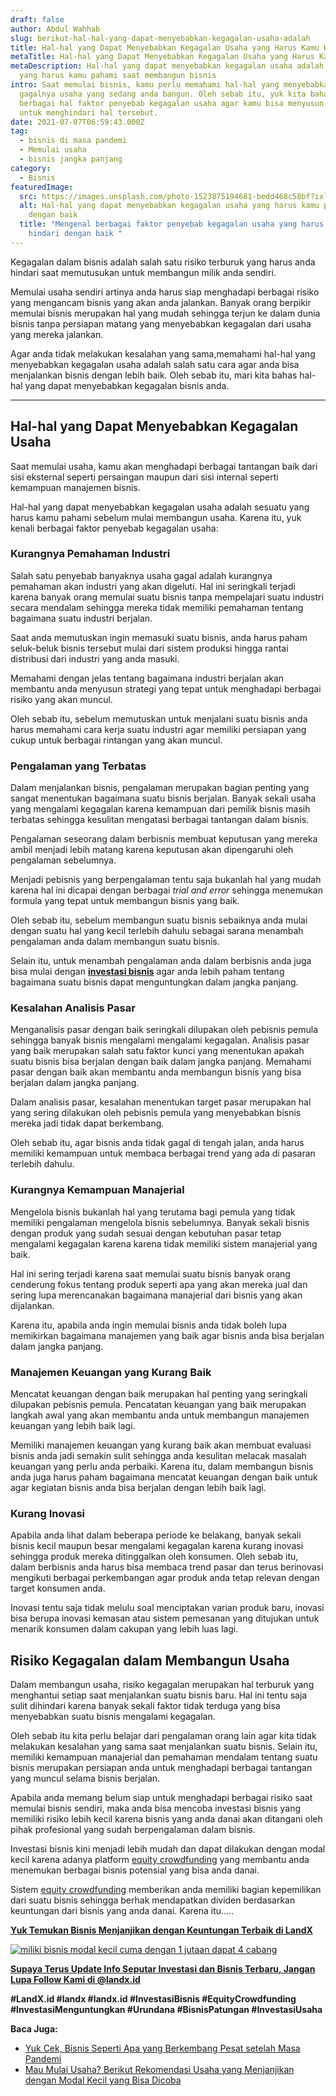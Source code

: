 ```yaml
---
draft: false
author: Abdul Wahhab
slug: berikut-hal-hal-yang-dapat-menyebabkan-kegagalan-usaha-adalah
title: Hal-hal yang Dapat Menyebabkan Kegagalan Usaha yang Harus Kamu Hindari
metaTitle: Hal-hal yang Dapat Menyebabkan Kegagalan Usaha yang Harus Kamu Hindari
metaDescription: Hal-hal yang dapat menyebabkan kegagalan usaha adalah sesuatu
  yang harus kamu pahami saat membangun bisnis
intro: Saat memulai bisnis, kamu perlu memahami hal-hal yang menyebabkan
  gagalnya usaha yang sedang anda bangun. Oleh sebab itu, yuk kita bahas
  berbagai hal faktor penyebab kegagalan usaha agar kamu bisa menyusun strategi
  untuk menghindari hal tersebut.
date: 2021-07-07T06:59:43.000Z
tag:
  - bisnis di masa pandemi
  - Memulai usaha
  - bisnis jangka panjang
category:
  - Bisnis
featuredImage:
  src: https://images.unsplash.com/photo-1523875194681-bedd468c58bf?ixlib=rb-1.2.1&ixid=MnwxMjA3fDB8MHxwaG90by1wYWdlfHx8fGVufDB8fHx8&auto=format&fit=crop&w=1171&q=80
  alt: Hal-hal yang dapat menyebabkan kegagalan usaha yang harus kamu pahami
    dengan baik
  title: "Mengenal berbagai faktor penyebab kegagalan usaha yang harus kamu
    hindari dengan baik "
---
```

Kegagalan dalam bisnis adalah salah satu risiko terburuk yang harus anda hindari saat memutusukan untuk membangun milik anda sendiri.

Memulai usaha sendiri artinya anda harus siap menghadapi berbagai risiko yang mengancam bisnis yang akan anda jalankan. Banyak orang berpikir memulai bisnis merupakan hal yang mudah sehingga terjun ke dalam dunia bisnis tanpa persiapan matang yang menyebabkan kegagalan dari usaha yang mereka jalankan.

Agar anda tidak melakukan kesalahan yang sama,memahami hal-hal yang menyebabkan kegagalan usaha adalah salah satu cara agar anda bisa menjalankan bisnis dengan lebih baik. Oleh sebab itu, mari kita bahas hal-hal yang dapat menyebabkan kegagalan bisnis anda.

- - -

## Hal-hal yang Dapat Menyebabkan Kegagalan Usaha

Saat memulai usaha, kamu akan menghadapi berbagai tantangan baik dari sisi eksternal seperti persaingan maupun dari sisi internal seperti kemampuan manajemen bisnis. 

Hal-hal yang dapat menyebabkan kegagalan usaha adalah sesuatu yang harus kamu pahami sebelum mulai membangun usaha. Karena itu, yuk kenali berbagai faktor penyebab kegagalan usaha:

### Kurangnya Pemahaman Industri

Salah satu penyebab banyaknya usaha gagal adalah kurangnya pemahaman akan industri yang akan digeluti. Hal ini seringkali terjadi karena banyak orang memulai suatu bisnis tanpa mempelajari suatu industri secara mendalam sehingga mereka tidak memiliki pemahaman tentang bagaimana suatu industri berjalan.

Saat anda memutuskan ingin memasuki suatu bisnis, anda harus paham seluk-beluk bisnis tersebut mulai dari sistem produksi hingga rantai distribusi dari industri yang anda masuki.

Memahami dengan jelas tentang bagaimana industri berjalan akan membantu anda menyusun strategi yang tepat untuk menghadapi berbagai risiko yang akan muncul.

Oleh sebab itu, sebelum memutuskan untuk menjalani suatu bisnis anda harus memahami cara kerja suatu industri agar memiliki persiapan yang cukup untuk berbagai rintangan yang akan muncul.

### Pengalaman yang Terbatas

Dalam menjalankan bisnis, pengalaman merupakan bagian penting yang sangat menentukan bagaimana suatu bisnis berjalan. Banyak sekali usaha yang mengalami kegagalan karena kemampuan dari pemilik bisnis masih terbatas sehingga kesulitan mengatasi berbagai tantangan dalam bisnis.

Pengalaman seseorang dalam berbisnis membuat keputusan yang mereka ambil menjadi lebih matang karena keputusan akan dipengaruhi oleh pengalaman sebelumnya.

Menjadi pebisnis yang berpengalaman tentu saja bukanlah hal yang mudah karena hal ini dicapai dengan berbagai *trial and error* sehingga menemukan formula yang tepat untuk membangun bisnis yang baik.

Oleh sebab itu, sebelum membangun suatu bisnis sebaiknya anda mulai dengan suatu hal yang kecil terlebih dahulu sebagai sarana menambah pengalaman anda dalam membangun suatu bisnis.

Selain itu, untuk menambah pengalaman anda dalam berbisnis anda juga bisa mulai dengan **[investasi bisnis](https://landx.id/project/#/nmw1/)** agar anda lebih paham tentang bagaimana suatu bisnis dapat menguntungkan dalam jangka panjang.

### Kesalahan Analisis Pasar

Menganalisis pasar dengan baik seringkali dilupakan oleh pebisnis pemula sehingga banyak bisnis mengalami mengalami kegagalan. Analisis pasar yang baik merupakan salah satu faktor kunci yang menentukan apakah suatu bisnis bisa berjalan dengan baik dalam jangka panjang. Memahami pasar dengan baik akan membantu anda membangun bisnis yang bisa berjalan dalam jangka panjang.

Dalam analisis pasar, kesalahan menentukan target pasar merupakan hal yang sering dilakukan oleh pebisnis pemula yang menyebabkan bisnis mereka jadi tidak dapat berkembang.

Oleh sebab itu, agar bisnis anda tidak gagal di tengah jalan, anda harus memiliki kemampuan untuk membaca berbagai trend yang ada di pasaran terlebih dahulu.

### Kurangnya Kemampuan Manajerial

Mengelola bisnis bukanlah hal yang terutama bagi pemula yang tidak memiliki pengalaman mengelola bisnis sebelumnya. Banyak sekali bisnis dengan produk yang sudah sesuai dengan kebutuhan pasar tetap mengalami kegagalan karena karena tidak memiliki sistem manajerial yang baik.

Hal ini sering terjadi karena saat memulai suatu bisnis banyak orang cenderung fokus tentang produk seperti apa yang akan mereka jual dan sering lupa merencanakan bagaimana manajerial dari bisnis yang akan dijalankan.

Karena itu, apabila anda ingin memulai bisnis anda tidak boleh lupa memikirkan bagaimana manajemen yang baik agar bisnis anda bisa berjalan dalam jangka panjang.

### Manajemen Keuangan yang Kurang Baik

Mencatat keuangan dengan baik merupakan hal penting yang seringkali dilupakan pebisnis pemula. Pencatatan keuangan yang baik merupakan langkah awal yang akan membantu anda untuk membangun manajemen keuangan yang lebih baik lagi.

Memiliki manajemen keuangan yang kurang baik akan membuat evaluasi bisnis anda jadi semakin sulit sehingga anda kesulitan melacak masalah keuangan yang perlu anda perbaiki. Karena itu, dalam membangun bisnis anda juga harus paham bagaimana mencatat keuangan dengan baik untuk agar kegiatan bisnis anda bisa berjalan dengan lebih baik lagi.

### Kurang Inovasi

Apabila anda lihat dalam beberapa periode ke belakang, banyak sekali bisnis kecil maupun besar mengalami kegagalan karena kurang inovasi sehingga produk mereka ditinggalkan oleh konsumen. Oleh sebab itu, dalam berbisnis anda harus bisa membaca trend pasar dan terus berinovasi mengikuti berbagai perkembangan agar produk anda tetap relevan dengan target konsumen anda.

Inovasi tentu saja tidak melulu soal menciptakan varian produk baru, inovasi bisa berupa inovasi kemasan atau sistem pemesanan yang ditujukan untuk menarik konsumen dalam cakupan yang lebih luas lagi.

## Risiko Kegagalan dalam Membangun Usaha

Dalam membangun usaha, risiko kegagalan merupakan hal terburuk yang menghantui setiap saat menjalankan suatu bisnis baru. Hal ini tentu saja sulit dihindari karena banyak sekali faktor tidak terduga yang bisa menyebabkan suatu bisnis mengalami kegagalan.

Oleh sebab itu kita perlu belajar dari pengalaman orang lain agar kita tidak melakukan kesalahan yang sama saat menjalankan suatu bisnis. Selain itu, memiliki kemampuan manajerial dan pemahaman mendalam tentang suatu bisnis merupakan persiapan anda untuk menghadapi berbagai tantangan yang muncul selama bisnis berjalan.

Apabila anda memang belum siap untuk menghadapi berbagai risiko saat memulai bisnis sendiri, maka anda bisa mencoba investasi bisnis yang memiliki risiko lebih kecil karena bisnis yang anda danai akan ditangani oleh pihak profesional yang sudah berpengalaman dalam bisnis.

Investasi bisnis kini menjadi lebih mudah dan dapat dilakukan dengan modal kecil karena adanya platform [equity crowdfunding](https://landx.id/) yang membantu anda menemukan berbagai bisnis potensial yang bisa anda danai.

Sistem [equity crowdfunding](https://landx.id/) memberikan anda memiliki bagian kepemilikan dari suatu bisnis sehingga berhak mendapatkan dividen berdasarkan keuntungan dari bisnis yang anda danai. Karena itu…..

**[Yuk Temukan Bisnis Menjanjikan dengan Keuntungan Terbaik di LandX](https://landx.id/project/?utm_source=Blog&utm_medium=organic+keyword&utm_campaign=blog&utm_id=Blog)**

[![miliki bisnis modal kecil cuma dengan 1 jutaan dapat 4 cabang ](https://accountgram-production.sfo2.cdn.digitaloceanspaces.com/landx_ghost/2021/11/jadi-owner-bisnis-hanya-1-jutaan-dengan-cuan-yang-sangat-menjanjikan.png)](https://landx.id/project/?utm_source=Blog&utm_medium=organic+keyword&utm_campaign=blog&utm_id=Blog)


**[Supaya Terus Update Info Seputar Investasi dan Bisnis Terbaru, Jangan Lupa Follow Kami di @landx.id](https://instagram.com/landx.id?utm_medium=copy_link)**

**\#LandX.id    #landx         #landx.id    #InvestasiBisnis    #EquityCrowdfunding    #InvestasiMenguntungkan    #Urundana    #BisnisPatungan    #InvestasiUsaha**

**Baca Juga:**

* [Yuk Cek, Bisnis Seperti Apa yang Berkembang Pesat setelah Masa Pandemi](https://landx.id/blog/bisnis-di-masa-pandemi/)
* [Mau Mulai Usaha? Berikut Rekomendasi Usaha yang Menjanjikan dengan Modal Kecil yang Bisa Dicoba](https://landx.id/blog/usaha-yang-menjanjikan-dengan-modal-kecil/)